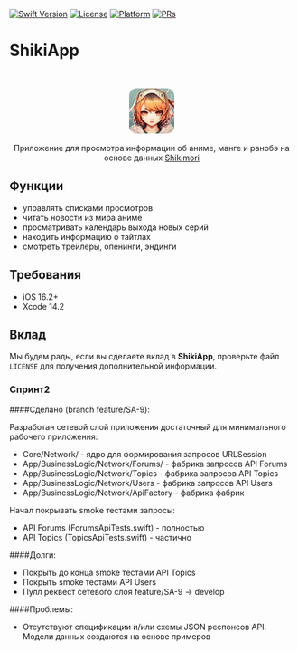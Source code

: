 
[![Swift Version][swift-image]][swift-url]
[![License][license-image]][license-url]
[![Platform][platform-image]][platform-url]
[![PRs][prs-image]][prs-url]

[swift-image]: https://img.shields.io/badge/Swift-5.7-orange.svg
[swift-url]: https://swift.org/
[license-image]: https://img.shields.io/badge/License-MIT-blue.svg
[license-url]: LICENSE
[platform-image]: https://img.shields.io/badge/Platform-ios-purple.svg
[platform-url]: http://cocoapods.org/pods/LFAlertController
[prs-image]: https://img.shields.io/badge/PRs-welcome-brightgreen.svg?style=flat-square
[prs-url]: http://makeapullrequest.com

# ShikiApp
<br />
<p align="center">
  <a href="https://github.com/speaker378/ShikiApp">
    <img src="logo.png" alt="Logo" width="80" height="80">
  </a>
  <p align="center">
    Приложение для просмотра информации об аниме, манге и ранобэ на основе данных <a href="https://shikimori.one"> Shikimori </a>
  </p>
</p>

## Функции

-  управлять списками просмотров
-  читать новости из мира аниме
-  просматривать календарь выхода новых серий
-  находить информацию о тайтлах
-  смотреть трейлеры, опенинги, эндинги

## Требования

- iOS 16.2+
- Xcode 14.2

## Вклад

Мы будем рады, если вы сделаете вклад в **ShikiApp**, проверьте файл ``LICENSE`` для получения дополнительной информации.

### Спринт2
####Сделано (branch feature/SA-9):

Разработан сетевой слой приложения достаточный для минимального рабочего приложения:
- Core/Network/ - ядро для формирования запросов URLSession
- App/BusinessLogic/Network/Forums/  - фабрика запросов  API Forums
- App/BusinessLogic/Network/Topics -  фабрика запросов API Topics
- App/BusinessLogic/Network/Users -  фабрика запросов API Users
- App/BusinessLogic/Network/ApiFactory -  фабрика фабрик 

Начал покрывать smoke тестами запросы:
- API Forums (ForumsApiTests.swift) - полностью 
- API Topics (TopicsApiTests.swift) - частично

####Долги: 
- Покрыть до конца smoke тестами API Topics 
- Покрыть smoke тестами API Users 
- Пулл реквест сетевого слоя feature/SA-9 -> develop

####Проблемы:
- Отсутствуют спецификации и/или схемы JSON респонсов API. Модели данных создаются на основе примеров


